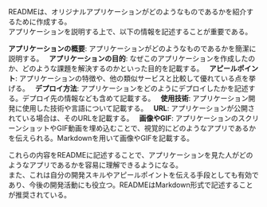 READMEは、オリジナルアプリケーションがどのようなものであるかを紹介するために作成する。  
アプリケーションを説明する上で、以下の情報を記述することが重要である。  

**アプリケーションの概要**: アプリケーションがどのようなものであるかを簡潔に説明する。  
**アプリケーションの目的**: なぜこのアプリケーションを作成したのか、どのような課題を解決するのかといった目的を記載する。  
**アピールポイント**: アプリケーションの特徴や、他の類似サービスと比較して優れている点を挙げる。  
**デプロイ方法**: アプリケーションをどのようにデプロイしたかを記述する。デプロイ先の情報なども含めて記載する。  
**使用技術**: アプリケーション開発に使用した技術や言語について記載する。  
**URL**: アプリケーションが公開されている場合は、そのURLを記載する。  
**画像やGIF**: アプリケーションのスクリーンショットやGIF動画を埋め込むことで、視覚的にどのようなアプリであるかを伝えられる。Markdownを用いて画像やGIFを記載する。  

これらの内容をREADMEに記述することで、アプリケーションを見た人がどのようなアプリであるかを容易に理解できるようになる。  
また、これは自分の開発スキルやアピールポイントを伝える手段としても有効であり、今後の開発活動にも役立つ。READMEはMarkdown形式で記述することが推奨されている。  

